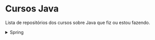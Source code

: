 # Cursos Java

Lista de repositórios dos cursos sobre Java que fiz ou estou fazendo.

<details>
<summary>Spring</summary>
    <ul>
        <li><a href="https://github.com/lucianodacunha/java-persistencia-de-dados-e-consultas-com-spring-data-jpa#java-persistencia-de-dados-e-consultas-com-spring-data-jpa">Java: persistência de dados e consultas com Spring Data JPA</a>
        </li>
    </ul>
    <ul>
        <li><a href="https://github.com/lucianodacunha/spring-boot-3-documente-teste-e-prepare-uma-api-para-o-deploy">Spring Boot 3: documente, teste e prepare uma API para o deploy</a>
        </li>
    </ul>    
</details>

